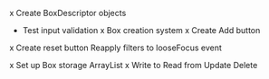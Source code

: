 x Create BoxDescriptor objects
- Test input validation
x Box creation system
x Create Add button

x Create reset button
Reapply filters to looseFocus event

x Set up Box storage
    ArrayList
    x   Write to
        Read from
        Update
        Delete